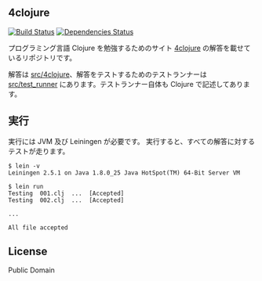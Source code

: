4clojure
--------
[![Build Status](https://travis-ci.org/pine613/4clojure.svg?branch=master)](https://travis-ci.org/pine613/4clojure)
[![Dependencies Status](http://jarkeeper.com/pine613/4clojure/status.png)](http://jarkeeper.com/pine613/4clojure)

プログラミング言語 Clojure を勉強するためのサイト [4clojure](https://www.4clojure.com) の解答を載せているリポジトリです。

解答は [src/4clojure](https://github.com/pine613/4clojure/tree/master/src/4clojure)、解答をテストするためのテストランナーは [src/test_runner](https://github.com/pine613/4clojure/tree/master/src/test_runner) にあります。テストランナー自体も Clojure で記述してあります。

## 実行
実行には JVM 及び Leiningen が必要です。
実行すると、すべての解答に対するテストが走ります。

```
$ lein -v
Leiningen 2.5.1 on Java 1.8.0_25 Java HotSpot(TM) 64-Bit Server VM

$ lein run
Testing  001.clj  ...  [Accepted]
Testing  002.clj  ...  [Accepted]

...

All file accepted
```

## License
Public Domain